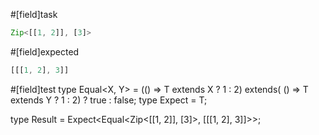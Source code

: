 #[field]task
```ts
Zip<[[1, 2]], [3]>
```

#[field]expected
```ts
[[[1, 2], 3]]
```

#[field]test
type Equal<X, Y> = (<T>() => T extends X ? 1 : 2) extends(
    <T>() => T extends Y ? 1 : 2) ? true : false;
type Expect<T extends true> = T;

type Result = Expect<Equal<Zip<[[1, 2]], [3]>, [[[1, 2], 3]]>>;